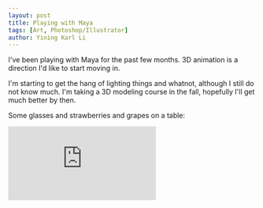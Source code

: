 ```yaml
---
layout: post
title: Playing with Maya
tags: [Art, Photoshop/Illustrator]
author: Yining Karl Li
---
```


I've been playing with Maya for the past few months. 3D animation is a direction I'd like to start moving in.

I'm starting to get the hang of lighting things and whatnot, although I still do not know much. I'm taking a 3D modeling course in the fall, hopefully I'll get much better by then.

Some glasses and strawberries and grapes on a table:

<div class='embed-container'><iframe src='https://player.vimeo.com/video/12256221' frameborder='0' allow="fullscreen; picture-in-picture; encrypted-media">A Table With Some Stuff</iframe></div>
